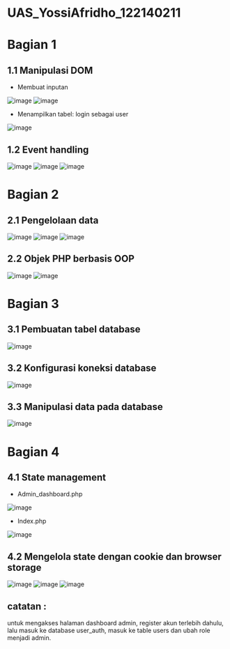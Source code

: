 # UAS_YossiAfridho_122140211

# Bagian 1

## 1.1 Manipulasi DOM

- Membuat inputan

![image](https://github.com/user-attachments/assets/d9a14df9-b33c-4471-833e-68c65bc5149c)
![image](https://github.com/user-attachments/assets/a70969bb-4a64-48de-91f5-5db38c596b38)


- Menampilkan tabel: login sebagai user

![image](https://github.com/user-attachments/assets/8c7a27c6-1938-45aa-bad0-4a30fee2ff56)


## 1.2 Event handling

![image](https://github.com/user-attachments/assets/811cba11-877f-4073-87b5-b7d1923ba790)
![image](https://github.com/user-attachments/assets/e4a1c16e-a976-4b08-ba9a-e38e67a58ae6)
![image](https://github.com/user-attachments/assets/7ba9b51d-b298-475b-9098-f76a0d8cf38b)


# Bagian 2

## 2.1 Pengelolaan data

![image](https://github.com/user-attachments/assets/78bc0d02-76e5-42fd-9101-1bff20860bec)
![image](https://github.com/user-attachments/assets/0660e842-b335-4713-8be4-63a096d0826f)
![image](https://github.com/user-attachments/assets/fc92b0e0-5321-44aa-a454-924c18dddbf9)


## 2.2 Objek PHP berbasis OOP

![image](https://github.com/user-attachments/assets/c8d0c3f8-394f-4b4a-8847-0dc68f13ffad)
![image](https://github.com/user-attachments/assets/8929c5f9-3897-47f3-a294-eaba8aa6d713)


# Bagian 3

## 3.1 Pembuatan tabel database
![image](https://github.com/user-attachments/assets/6c725e2b-7cb8-4cdb-a4cd-ea9e32d67a3c)


## 3.2 Konfigurasi koneksi database

![image](https://github.com/user-attachments/assets/7caaf790-805a-459f-acb1-8d42b7fcffc1)


## 3.3 Manipulasi data pada database

![image](https://github.com/user-attachments/assets/7723c230-7bd0-418b-9572-16f18e8f4fac)


# Bagian 4

## 4.1 State management

- Admin_dashboard.php

![image](https://github.com/user-attachments/assets/2efabd6d-7d0d-43c6-8f51-edffc697d341)


- Index.php

![image](https://github.com/user-attachments/assets/62adbd56-438d-484a-907a-a03f190d4450)


## 4.2 Mengelola state dengan cookie dan browser storage

![image](https://github.com/user-attachments/assets/53c339fa-e358-45f6-9c71-d63dcf633813)
![image](https://github.com/user-attachments/assets/3dcde57b-3d8f-486d-b0b3-599cbc9258c6)
![image](https://github.com/user-attachments/assets/f9a0a459-5568-4f25-a762-e3977491d179)

## catatan :
untuk mengakses halaman dashboard admin, register akun terlebih dahulu, lalu masuk ke database user_auth, masuk ke table users dan ubah role menjadi admin.
